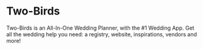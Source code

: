 # Two-Birds

Two-Birds is an All-In-One Wedding Planner, with the #1 Wedding App. Get all the wedding help you need: a registry, website, inspirations, vendors and more!
